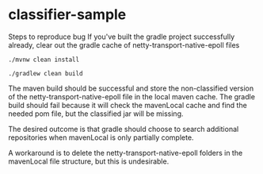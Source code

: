 # classifier-sample

Steps to reproduce bug
If you've built the gradle project successfully already, clear out the gradle cache of netty-transport-native-epoll files

`./mvnw clean install`

`./gradlew clean build`

The maven build should be successful and store the non-classified version of the netty-transport-native-epoll file in the local maven cache.
The gradle build should fail because it will check the mavenLocal cache and find the needed pom file, but the classified jar will be missing.

The desired outcome is that gradle should choose to search additional repositories when mavenLocal is only partially complete.

A workaround is to delete the netty-transport-native-epoll folders in the mavenLocal file structure, but this is undesirable.
